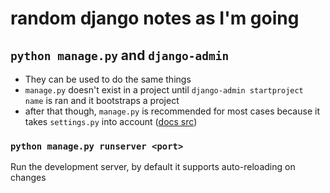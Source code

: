 # random django notes as I'm going
## `python manage.py` and `django-admin`
- They can be used to do the same things
- `manage.py` doesn't exist in a project until `django-admin startproject name` is ran and it bootstraps a project 
- after that though, `manage.py` is recommended for most cases because it takes `settings.py` into account ([docs src](https://docs.djangoproject.com/en/5.0/ref/django-admin/#django-admin-and-manage-py))

### `python manage.py runserver <port>`
Run the development server, by default it supports auto-reloading on changes
